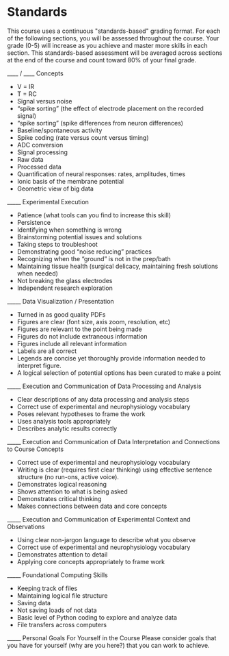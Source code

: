 # Standards

This course uses a continuous "standards-based" grading format. For each of the following sections, you will be assessed throughout the course. Your grade (0-5) will increase as you achieve and master more skills in each section. This standards-based assessment will be averaged across sections at the end of the course and count toward 80% of your final grade. 

____ / ____ Concepts
- V = IR
- T = RC
- Signal versus noise
- “spike sorting” (the effect of electrode placement on the recorded signal)
- “spike sorting” (spike differences from neuron differences)
- Baseline/spontaneous activity
- Spike coding (rate versus count versus timing)
- ADC conversion
- Signal processing
- Raw data
- Processed data
- Quantification of neural responses: rates, amplitudes, times
- Ionic basis of the membrane potential
- Geometric view of big data

_____ Experimental Execution
- Patience (what tools can you find to increase this skill)
- Persistence
- Identifying when something is wrong
- Brainstorming potential issues and solutions
- Taking steps to troubleshoot 
- Demonstrating good “noise reducing” practices
- Recognizing when the “ground” is not in the prep/bath
- Maintaining tissue health (surgical delicacy, maintaining fresh solutions when needed)
- Not breaking the glass electrodes
- Independent research exploration

_____ Data Visualization / Presentation
- Turned in as good quality PDFs
- Figures are clear (font size, axis zoom, resolution, etc)
- Figures are relevant to the point being made
- Figures do not include extraneous information 
- Figures include all relevant information
- Labels are all correct
- Legends are concise yet thoroughly provide information needed to interpret figure.
- A logical selection of potential options has been curated to make a point


_____ Execution and Communication of Data Processing and Analysis
- Clear descriptions of any data processing and analysis steps
- Correct use of experimental and neurophysiology vocabulary
- Poses relevant hypotheses to frame the work
- Uses analysis tools appropriately 
- Describes analytic results correctly

_____ Execution and Communication of Data Interpretation and Connections to Course Concepts
- Correct use of experimental and neurophysiology vocabulary
- Writing is clear (requires first clear thinking) using effective sentence structure (no run-ons, active voice).
- Demonstrates logical reasoning
- Shows attention to what is being asked
- Demonstrates critical thinking
- Makes connections between data and core concepts

_____ Execution and Communication of Experimental Context and Observations
- Using clear non-jargon language to describe what you observe
- Correct use of experimental and neurophysiology vocabulary
- Demonstrates attention to detail
- Applying core concepts appropriately to frame work

_____ Foundational Computing Skills
- Keeping track of files
- Maintaining logical file structure
- Saving data
- Not saving loads of not data
- Basic level of Python coding to explore and analyze data
- File transfers across computers 

_____ Personal Goals For Yourself in the Course
Please consider goals that you have for yourself (why are you here?) that you can work to achieve. 

